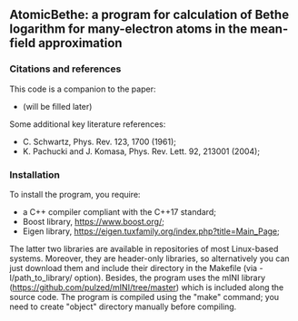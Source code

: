 ## AtomicBethe: a program for calculation of Bethe logarithm for many-electron atoms in the mean-field approximation

### Citations and references

This code is a companion to the paper:
- (will be filled later)

Some additional key literature references:
- C. Schwartz, Phys. Rev. 123, 1700 (1961);
- K. Pachucki and J. Komasa, Phys. Rev. Lett. 92, 213001 (2004);

### Installation

To install the program, you require:
- a C++ compiler compliant with the C++17 standard;
- Boost library, https://www.boost.org/;
- Eigen library, https://eigen.tuxfamily.org/index.php?title=Main_Page;

The latter two libraries are available in repositories of most Linux-based systems. Moreover, they are header-only libraries, so alternatively you can just download them and include their directory in the Makefile (via -I/path_to_library/ option). Besides,
the program uses the mINI library (https://github.com/pulzed/mINI/tree/master) which is included along the source code.
The program is compiled using the "make" command; you need to create "object" directory manually before compiling.
